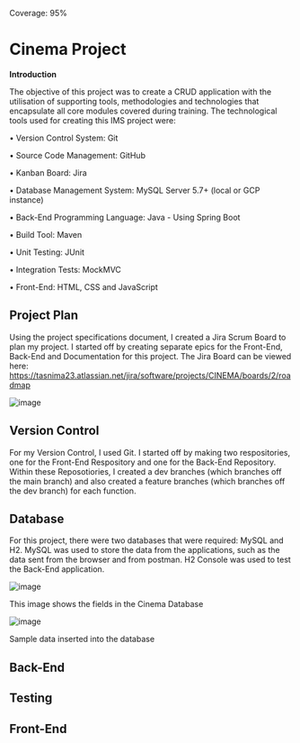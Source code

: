 Coverage: 95%

# Cinema Project

**Introduction**

The objective of this project was to create a CRUD application with the utilisation of supporting tools, methodologies and technologies that encapsulate all core modules covered during training. The technological tools used for creating this IMS project were:

•	Version Control System: Git

•	Source Code Management: GitHub

•	Kanban Board: Jira

•	Database Management System: MySQL Server 5.7+ (local or GCP instance)

•	Back-End Programming Language: Java - Using Spring Boot

•	Build Tool: Maven

•	Unit Testing: JUnit

•	Integration Tests: MockMVC

•	Front-End: HTML, CSS and JavaScript

## Project Plan

Using the project specifications document, I created a Jira Scrum Board to plan my project. I started off by creating separate epics for the Front-End, Back-End and Documentation for this project. The Jira Board can be viewed here: 
https://tasnima23.atlassian.net/jira/software/projects/CINEMA/boards/2/roadmap

![image](https://user-images.githubusercontent.com/64172539/157756029-041147ea-e724-4ccb-9cce-5245aafe348e.png)

## Version Control

For my Version Control, I used Git. I started off by making two respositories, one for the Front-End Respository and one for the Back-End Repository. Within these Reposotiories, I created a dev branches (which branches off the main branch) and also created a feature branches (which branches off the dev branch) for each function. 

## Database 

For this project, there were two databases that were required: MySQL and H2. MySQL was used to store the data from the applications, such as the data sent from the browser and from postman. H2 Console was used to test the Back-End application. 

![image](https://user-images.githubusercontent.com/64172539/157757470-096f3757-48cd-415f-8c90-6d29ef305f07.png)

This image shows the fields in the Cinema Database

![image](https://user-images.githubusercontent.com/64172539/157757554-350ccd79-a0fd-4c00-bc82-3e78b544db8a.png)

Sample data inserted into the database 

## Back-End

## Testing 

## Front-End 

